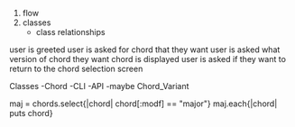 1. flow
2. classes
    - class relationships

user is greeted
user is asked for chord that they want
user is asked what version of chord they want
chord is displayed
user is asked if they want to return to the chord selection screen

Classes
    -Chord
    -CLI
    -API
    -maybe Chord_Variant


maj = chords.select{|chord| chord[:modf] == "major"}
maj.each{|chord| puts chord}